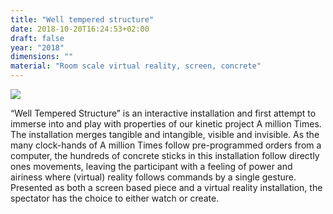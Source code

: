 ```yaml
---
title: "Well tempered structure"
date: 2018-10-20T16:24:53+02:00
draft: false
year: "2018"
dimensions: ""
material: "Room scale virtual reality, screen, concrete"
---
```


![](/img/well_tempered_structure1.png)

“Well Tempered Structure” is an interactive installation and first attempt to immerse into and play with properties of our kinetic project A million Times.
The installation merges tangible and intangible, visible and invisible. As the many clock-hands of A million Times follow pre-programmed orders from a computer, the hundreds of concrete sticks in this installation follow directly ones movements, leaving the participant with a feeling of power and airiness where (virtual) reality follows commands by a single gesture. Presented as both a screen based piece and a virtual reality installation, the spectator has the choice to either watch or create.